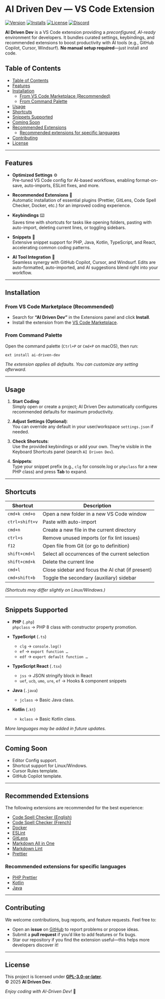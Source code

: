 # AI Driven Dev — VS Code Extension

[![Version](https://img.shields.io/visual-studio-marketplace/v/AI-Driven-Dev.ai-driven-dev)](https://marketplace.visualstudio.com/items?itemName=AI-Driven-Dev.ai-driven-dev)
[![Installs](https://img.shields.io/visual-studio-marketplace/i/AI-Driven-Dev.ai-driven-dev)](https://marketplace.visualstudio.com/items?itemName=AI-Driven-Dev.ai-driven-dev)
[![License](https://img.shields.io/badge/license-GPL--3.0--or--later-blue)](LICENSE.txt)
[![Discord](https://img.shields.io/discord/1234567890?color=7289DA&label=Discord&logo=discord&logoColor=white)](https://discord.gg/ai-driven-dev)

**AI Driven Dev** is a VS Code extension providing a _preconfigured, AI-ready_ environment for developers. It bundles curated settings, keybindings, and recommended extensions to boost productivity with AI tools (e.g., GitHub Copilot, Cursor, Windsurf). **No manual setup required**—just install and code.

## Table of Contents

- [Table of Contents](#table-of-contents)
- [Features](#features)
- [Installation](#installation)
  - [From VS Code Marketplace (Recommended)](#from-vs-code-marketplace-recommended)
  - [From Command Palette](#from-command-palette)
- [Usage](#usage)
- [Shortcuts](#shortcuts)
- [Snippets Supported](#snippets-supported)
- [Coming Soon](#coming-soon)
- [Recommended Extensions](#recommended-extensions)
  - [Recommended extensions for specific languages](#recommended-extensions-for-specific-languages)
- [Contributing](#contributing)
- [License](#license)

---

## Features

- **Optimized Settings** ⚙️  
  Pre-tuned VS Code config for AI-based workflows, enabling format-on-save, auto-imports, ESLint fixes, and more.
  
- **Recommended Extensions** 🧩  
  Automatic installation of essential plugins (Prettier, GitLens, Code Spell Checker, Docker, etc.) for an improved coding experience.
  
- **Keybindings** ⌨️  
  Saves time with shortcuts for tasks like opening folders, pasting with auto-import, deleting current lines, or toggling sidebars.
  
- **Snippets** 📝  
  Extensive snippet support for PHP, Java, Kotlin, TypeScript, and React, accelerating common coding patterns.
  
- **AI Tool Integration** 🤖  
  Seamless synergy with GitHub Copilot, Cursor, and Windsurf. Edits are auto-formatted, auto-imported, and AI suggestions blend right into your workflow.

---

## Installation

### From VS Code Marketplace (Recommended)

- Search for **“AI Driven Dev”** in the Extensions panel and click **Install**.
- Install the extension from the [VS Code Marketplace](https://marketplace.visualstudio.com/items?itemName=AI-Driven-Dev.ai-driven-dev).

### From Command Palette

Open the command palette (`Ctrl+P` or `Cmd+P` on macOS), then run:

```sh
ext install ai-driven-dev
```

_The extension applies all defaults. You can customize any setting afterward._

---

## Usage

1. **Start Coding**:  
   Simply open or create a project; AI Driven Dev automatically configures recommended defaults for maximum productivity.

2. **Adjust Settings (Optional)**:  
   You can override any default in your user/workspace `settings.json` if needed.

3. **Check Shortcuts**:  
   Use the provided keybindings or add your own. They’re visible in the Keyboard Shortcuts panel (search `AI Driven Dev`).

4. **Snippets**:  
   Type your snippet prefix (e.g., `clg` for console.log or `phpclass` for a new PHP class) and press **Tab** to expand.

---

## Shortcuts

| Shortcut          | Description                                      |
|-------------------|--------------------------------------------------|
| `cmd+k cmd+o`     | Open a new folder in a new VS Code window        |
| `ctrl+shift+v`    | Paste with auto-import                           |
| `cmd+n`           | Create a new file in the current directory       |
| `ctrl+s`          | Remove unused imports (or fix lint issues)       |
| `f12`             | Open file from Git (or go to definition)         |
| `shift+cmd+l`     | Select all occurrences of the current selection  |
| `shift+cmd+k`     | Delete the current line                          |
| `cmd+l`           | Close sidebar and focus the AI chat (if present) |
| `cmd+shift+b`     | Toggle the secondary (auxiliary) sidebar         |

_(Shortcuts may differ slightly on Linux/Windows.)_

---

## Snippets Supported

- **PHP** (`.php`)  
  `phpclass` → PHP 8 class with constructor property promotion.
  
- **TypeScript** (`.ts`)  
  - `clg` → `console.log()`
  - `ef` → `export function …`
  - `edf` → `export default function …`

- **TypeScript React** (`.tsx`)  
  - `jss` → JSON stringify block in React  
  - `uef`, `ucb`, `umo`, `ure`, `ef` → Hooks & component snippets

- **Java** (`.java`)  
  - `jclass` → Basic Java class.

- **Kotlin** (`.kt`)  
  - `kclass` → Basic Kotlin class.

_More languages may be added in future updates._

---

## Coming Soon

- Editor Config support.
- Shortcut support for Linux/Windows.
- Cursor Rules template.
- GitHub Copilot template.

---

## Recommended Extensions

The following extensions are recommended for the best experience:

- [Code Spell Checker (English)](https://marketplace.visualstudio.com/items?itemName=streetsidesoftware.code-spell-checker)
- [Code Spell Checker (French)](https://marketplace.visualstudio.com/items?itemName=streetsidesoftware.code-spell-checker-french)
- [Docker](https://marketplace.visualstudio.com/items?itemName=ms-azuretools.vscode-docker)
- [ESLint](https://marketplace.visualstudio.com/items?itemName=dbaeumer.vscode-eslint)
- [GitLens](https://marketplace.visualstudio.com/items?itemName=eamodio.gitlens)
- [Markdown All in One](https://marketplace.visualstudio.com/items?itemName=yzhang.markdown-all-in-one)
- [Markdown Lint](https://marketplace.visualstudio.com/items?itemName=davidanson.vscode-markdownlint)
- [Prettier](https://marketplace.visualstudio.com/items?itemName=esbenp.prettier-vscode)

### Recommended extensions for specific languages

- [PHP Prettier](https://github.com/prettier/plugin-php)
- [Kotlin](https://marketplace.visualstudio.com/items?itemName=fwcd.kotlin)
- [Java](https://marketplace.visualstudio.com/items?itemName=Oracle.oracle-java)

---

## Contributing

We welcome contributions, bug reports, and feature requests. Feel free to:

- Open an **issue** on [GitHub](https://github.com/ai-driven-dev/vscode/issues) to report problems or propose ideas.
- Submit a **pull request** if you’d like to add features or fix bugs.
- Star our repository if you find the extension useful—this helps more developers discover it!

---

## License

This project is licensed under [**GPL-3.0-or-later**](LICENSE.txt).  
© 2025 **AI Driven Dev**.

_Enjoy coding with AI-Driven Dev!_ 🚀
